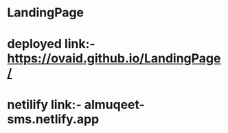 # LandingPage
# deployed link:- https://ovaid.github.io/LandingPage/
# netilify link:- almuqeet-sms.netlify.app
